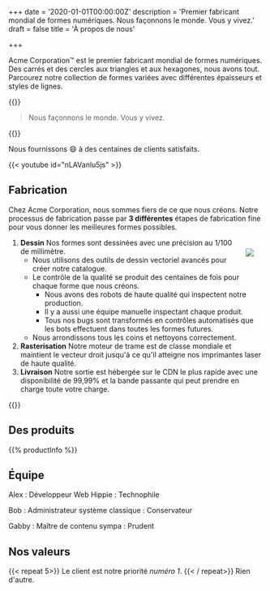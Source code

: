 +++
date = '2020-01-01T00:00:00Z'
description = 'Premier fabricant mondial de formes numériques. Nous façonnons le monde. Vous y vivez.'
draft = false
title = 'À propos de nous'

+++

Acme Corporation&trade; est le premier fabricant mondial de formes numériques. Des carrés et des cercles aux triangles et aux hexagones, nous avons tout. Parcourez notre collection de formes variées avec différentes épaisseurs et styles de lignes.

{{<divider>}}

> Nous façonnons le monde. Vous y vivez.

{{<divider>}}

Nous fournissons :smile: à des centaines de clients satisfaits.

{{< youtube id="nLAVanlu5js" >}}

Fabrication
--------------

Chez Acme Corporation, nous sommes fiers de ce que nous créons. Notre processus de fabrication passe par **3 différentes** étapes de fabrication fine pour vous donner les meilleures formes possibles.

<img style="float:right; margin: 20px;" src="draw.jpg">

1. **Dessin** Nos formes sont dessinées avec une précision au 1/100 de millimètre.
   * Nous utilisons des outils de dessin vectoriel avancés pour créer notre catalogue.
   * Le contrôle de la qualité se produit des centaines de fois pour chaque forme que nous créons.
     * Nous avons des robots de haute qualité qui inspectent notre production.
     * Il y a aussi une équipe manuelle inspectant chaque produit.
     * Tous nos bugs sont transformés en contrôles automatisés que les bots effectuent dans toutes les formes futures.
   * Nous arrondissons tous les coins et nettoyons correctement.
2. **Rasterisation** Notre moteur de trame est de classe mondiale et maintient le vecteur droit jusqu'à ce qu'il atteigne nos imprimantes laser de haute qualité.
3. **Livraison** Notre sortie est hébergée sur le CDN le plus rapide avec une disponibilité de 99,99% et la bande passante qui peut prendre en charge toute votre charge.

{{<divider>}}

Des produits
---------

{{% productInfo %}}

Équipe
-----

Alex
: Développeur Web Hippie
: Technophile

Bob
: Administrateur système classique
: Conservateur

Gabby
: Maître de contenu sympa
: Prudent

Nos valeurs
-----------
{{< repeat 5>}}
Le client est notre priorité *numéro 1*.
{{< / repeat>}}
Rien d'autre.
